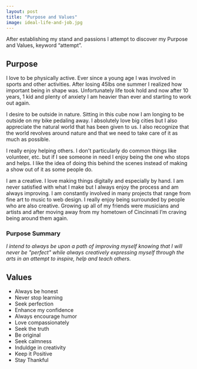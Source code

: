 ```yaml
---
layout: post
title: "Purpose and Values"
image: ideal-life-and-job.jpg
---
```


After establishing my stand and passions I attempt to discover my Purpose and Values, keyword “attempt”.

## Purpose

I love to be physically active. Ever since a young age I was involved in sports and other activities. After losing 45lbs one summer I realized how important being in shape was. Unfortunately life took hold and now after 10 years, 1 kid and plenty of anxiety I am heavier than ever and starting to work out again.

I desire to be outside in nature. Sitting in this cube now I am longing to be outside on my bike pedaling away. I absolutely love big cities but I also appreciate the natural world that has been given to us. I also recognize that the world revolves around nature and that we need to take care of it as much as possible. 

I really enjoy helping others. I don't particularly do common things like volunteer, etc. but if I see someone in need I enjoy being the one who stops and helps. I like the idea of doing this behind the scenes instead of making a show out of it as some people do. 

I am a creative. I love making things digitally and especially by hand. I am never satisfied with what I make but I always enjoy the process and am always improving. I am constantly involved in many projects that range from fine art to music to web design. I really enjoy being surrounded by people who are also creative. Growing up all of my friends were musicians and artists and after moving away from my hometown of Cincinnati I’m craving being around them again. 

### Purpose Summary

*I intend to always be upon a path of improving myself knowing that I will never be "perfect" while always creatively expressing myself through the arts in an attempt to inspire, help and teach others.*


## Values

- Always be honest
- Never stop learning
- Seek perfection
- Enhance my confidence
- Always encourage humor
- Love compassionately
- Seek the truth
- Be original
- Seek calmness
- Induldge in creativity
- Keep it Positive
- Stay Thankful


